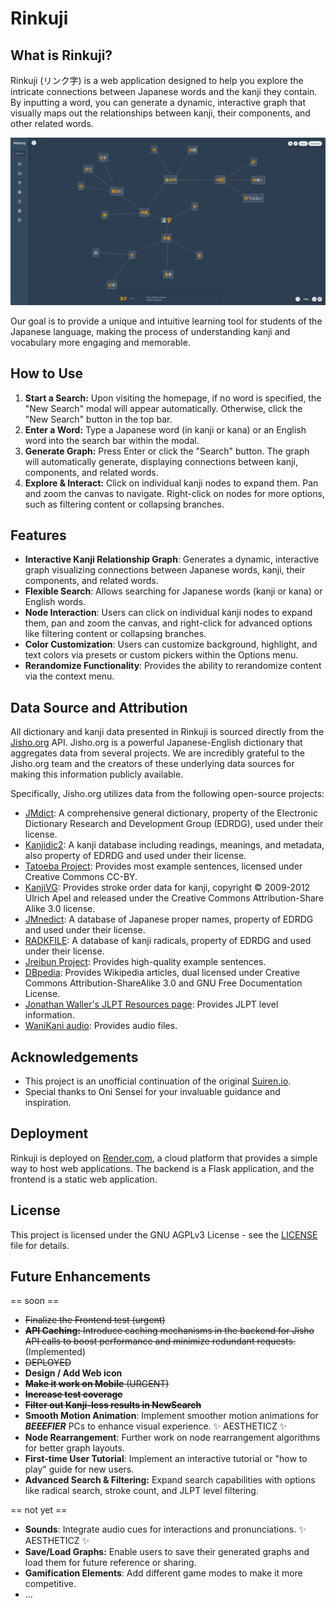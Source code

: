 # Rinkuji

## What is Rinkuji?


Rinkuji (リンク字) is a web application designed to help you explore the intricate connections between Japanese words and the kanji they contain. By inputting a word, you can generate a dynamic, interactive graph that visually maps out the relationships between kanji, their components, and other related words.

![Rinkuji Banner](banner.png)

Our goal is to provide a unique and intuitive learning tool for students of the Japanese language, making the process of understanding kanji and vocabulary more engaging and memorable.


## How to Use

1.  **Start a Search:** Upon visiting the homepage, if no word is specified, the "New Search" modal will appear automatically. Otherwise, click the "New Search" button in the top bar.
2.  **Enter a Word:** Type a Japanese word (in kanji or kana) or an English word into the search bar within the modal.
3.  **Generate Graph:** Press Enter or click the "Search" button. The graph will automatically generate, displaying connections between kanji, components, and related words.
4.  **Explore & Interact:** Click on individual kanji nodes to expand them. Pan and zoom the canvas to navigate. Right-click on nodes for more options, such as filtering content or collapsing branches.

## Features

*   **Interactive Kanji Relationship Graph**: Generates a dynamic, interactive graph visualizing connections between Japanese words, kanji, their components, and related words.
*   **Flexible Search**: Allows searching for Japanese words (kanji or kana) or English words.
*   **Node Interaction**: Users can click on individual kanji nodes to expand them, pan and zoom the canvas, and right-click for advanced options like filtering content or collapsing branches.
*   **Color Customization**: Users can customize background, highlight, and text colors via presets or custom pickers within the Options menu.
*   **Rerandomize Functionality**: Provides the ability to rerandomize content via the context menu.

## Data Source and Attribution

All dictionary and kanji data presented in Rinkuji is sourced directly from the [Jisho.org](https://jisho.org/) API. Jisho.org is a powerful Japanese-English dictionary that aggregates data from several projects. We are incredibly grateful to the Jisho.org team and the creators of these underlying data sources for making this information publicly available.

Specifically, Jisho.org utilizes data from the following open-source projects:
*   [JMdict](http://www.edrdg.org/jmdict/j_jmdict.html): A comprehensive general dictionary, property of the Electronic Dictionary Research and Development Group (EDRDG), used under their license.</li>
*   [Kanjidic2](http://www.edrdg.org/wiki/index.php/KANJIDIC_Project): A kanji database including readings, meanings, and metadata, also property of EDRDG and used under their license.</li>
*   [Tatoeba Project](https://tatoeba.org/): Provides most example sentences, licensed under Creative Commons CC-BY.</li>
*   [KanjiVG](https://kanjivg.tagaini.net/): Provides stroke order data for kanji, copyright © 2009-2012 Ulrich Apel and released under the Creative Commons Attribution-Share Alike 3.0 license.</li>
*   [JMnedict](https://www.edrdg.org/jmdict/j_jmdict.html): A database of Japanese proper names, property of EDRDG and used under their license.</li>
*   [RADKFILE](https://www.edrdg.org/wiki/index.php/RADKFILE_Project): A database of kanji radicals, property of EDRDG and used under their license.</li>
*   [Jreibun Project](https://jreibun.com/): Provides high-quality example sentences.</li>
*   [DBpedia](https://dbpedia.org/): Provides Wikipedia articles, dual licensed under Creative Commons Attribution-ShareAlike 3.0 and GNU Free Documentation License.</li>
*   [Jonathan Waller's JLPT Resources page](https://www.jlpt.jp/e/): Provides JLPT level information.</li>
*   [WaniKani audio](https://www.wanikani.com/): Provides audio files.</li>
</ul>

## Acknowledgements

* This project is an unofficial continuation of the original [Suiren.io](https://www.tofugu.com/japanese-learning-resources-database/suiren-io/). 
* Special thanks to Oni Sensei for your invaluable guidance and inspiration.

## Deployment

Rinkuji is deployed on [Render.com](https://render.com/), a cloud platform that provides a simple way to host web applications. The backend is a Flask application, and the frontend is a static web application.

## License

This project is licensed under the GNU AGPLv3 License - see the [LICENSE](LICENSE) file for details.

## Future Enhancements

== soon ==
*   ~~Finalize the Frontend test (urgent)~~  
*   ~~**API Caching:** Introduce caching mechanisms in the backend for Jisho API calls to boost performance and minimize redundant requests.~~ (Implemented)
*   ~~DEPLOYED~~
*   **Design / Add Web icon**
*   ~~**Make it work on Mobile** (URGENT)~~
*   ~~**Increase test coverage**~~
*   ~~**Filter out Kanji-less results in NewSearch**~~
*   **Smooth Motion Animation**: Implement smoother motion animations for ***BEEEFIER*** PCs to enhance visual experience. ✨ AESTHETICZ ✨
*   **Node Rearrangement**: Further work on node rearrangement algorithms for better graph layouts.
*   **First-time User Tutorial**: Implement an interactive tutorial or "how to play" guide for new users.
*   **Advanced Search & Filtering:** Expand search capabilities with options like radical search, stroke count, and JLPT level filtering.

== not yet ==
*   **Sounds**: Integrate audio cues for interactions and pronunciations. ✨ AESTHETICZ ✨
*   **Save/Load Graphs:** Enable users to save their generated graphs and load them for future reference or sharing.
*   **Gamification Elements**: Add different game modes to make it more competitive.
*   ...